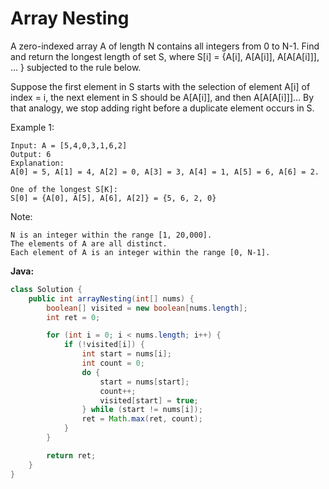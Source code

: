 # Array Nesting

A zero-indexed array A of length N contains all integers from 0 to N-1. Find and return the longest length of set S, where S[i] = {A[i], A[A[i]], A[A[A[i]]], ... } subjected to the rule below.

Suppose the first element in S starts with the selection of element A[i] of index = i, the next element in S should be A[A[i]], and then A[A[A[i]]]… By that analogy, we stop adding right before a duplicate element occurs in S.

Example 1:

    Input: A = [5,4,0,3,1,6,2]
    Output: 6
    Explanation:
    A[0] = 5, A[1] = 4, A[2] = 0, A[3] = 3, A[4] = 1, A[5] = 6, A[6] = 2.

    One of the longest S[K]:
    S[0] = {A[0], A[5], A[6], A[2]} = {5, 6, 2, 0}

Note:

    N is an integer within the range [1, 20,000].
    The elements of A are all distinct.
    Each element of A is an integer within the range [0, N-1].

**Java:**
```java
class Solution {
    public int arrayNesting(int[] nums) {
        boolean[] visited = new boolean[nums.length];
        int ret = 0;

        for (int i = 0; i < nums.length; i++) {
            if (!visited[i]) {
                int start = nums[i];
                int count = 0;
                do {
                    start = nums[start];
                    count++;
                    visited[start] = true;
                } while (start != nums[i]);
                ret = Math.max(ret, count);
            }
        }

        return ret;
    }
}
```
